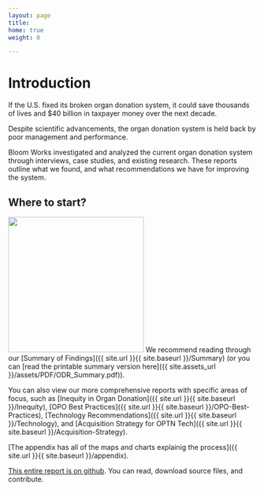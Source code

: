 ```yaml
---
layout: page
title: 
home: true
weight: 0

---
```


# Introduction

If the U.S. fixed its broken organ donation system, it could save thousands of lives and $40 billion in taxpayer money over the next decade.

Despite scientific advancements, the organ donation system is held back by poor management and performance.

Bloom Works investigated and analyzed the current organ donation system through interviews, case studies, and existing research. These reports outline what we found, and what recommendations we have for improving the system.

## Where to start? 

<img src="{{ site.url }}/assets/images/odr-sum-cov.jpg" width="275" >
<!-- ![Summary of Findings front cover](assets/images/odr-sum-cov.jpg)
 -->
We recommend reading through our [Summary of Findings]({{ site.url }}{{ site.baseurl }}/Summary) (or you can [read the printable summary version here]({{ site.assets_url }}/assets/PDF/ODR_Summary.pdf)).

You can also view our more comprehensive reports with specific areas of focus, such as [Inequity in Organ Donation]({{ site.url }}{{ site.baseurl }}/Inequity), [OPO Best Practices]({{ site.url }}{{ site.baseurl }}/OPO-Best-Practices), [Technology Recommendations]({{ site.url }}{{ site.baseurl }}/Technology), and [Acquisition Strategy for OPTN Tech]({{ site.url }}{{ site.baseurl }}/Acquisition-Strategy). 

[The appendix has all of the maps and charts explainig the process]({{ site.url }}{{ site.baseurl }}/appendix). 

[This entire report is on github](https://github.com/Bloom-Works/organ-donation-reform). You can read, download source files, and contribute.
